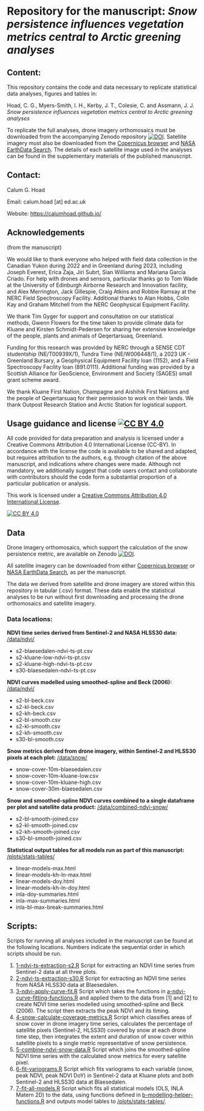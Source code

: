 # Repository for the manuscript: *Snow persistence influences vegetation metrics central to Arctic greening analyses*

## Content:
This repository contains the code and data necessary to replicate statistical data analyses, figures and tables in:

Hoad, C. G., Myers-Smith, I. H., Kerby, J. T., Colesie, C. and Assmann, J. J. *Snow persistence influences vegetation metrics central to Arctic greening analyses*

To replicate the full analyses, drone imagery orthomosaics must be downloaded from the accompanying Zenodo repository [![DOI](https://zenodo.org/badge/DOI/10.5281/zenodo.14810206.svg)](https://doi.org/10.5281/zenodo.14810206). Satellite imagery must also be downloaded from the [Copernicus browser](https://browser.dataspace.copernicus.eu/?zoom=5&lat=50.16282&lng=20.78613&themeId=DEFAULT-THEME&visualizationUrl=https%3A%2F%2Fsh.dataspace.copernicus.eu%2Fogc%2Fwms%2Fa91f72b5-f393-4320-bc0f-990129bd9e63&datasetId=S2_L2A_CDAS&demSource3D=%22MAPZEN%22&cloudCoverage=30&dateMode=SINGLE) and [NASA EarthData Search](https://search.earthdata.nasa.gov/search). The details of each satellite image used in the analyses can be found in the supplementary materials of the published manuscript.

## Contact:
Calum G. Hoad

Email: calum.hoad [at] ed.ac.uk

Website: https://calumhoad.github.io/

## Acknowledgements

(from the manuscript)

We would like to thank everyone who helped with field data collection in the Canadian Yukon during 2022 and in Greenland during 2023, including Joseph Everest, Erica Zaja, Jiri Subrt, Sian Williams and Mariana García Criado. For help with drones and sensors, particular thanks go to Tom Wade at the University of Edinburgh Airborne Research and Innovation facility, and Alex Merrington, Jack Gillespie, Craig Atkins and Robbie Ramsay at the NERC Field Spectroscopy Facility. Additional thanks to Alan Hobbs, Colin Kay and Graham Mitchell from the NERC Geophysical Equipment Facility.

We thank Tim Gyger for support and consultation on our statistical methods, Gwenn Flowers for the time taken to provide climate data for Kluane and Kirsten Schmidt-Pedersen for sharing her extensive knowledge of the people, plants and animals of Qeqertarsuaq, Greenland.

Funding for this research was provided by NERC through a SENSE CDT studentship (NE/T00939X/1), Tundra Time (NE/W006448/1), a 2023 UK - Greenland Bursary, a Geophysical Equipment Facility loan (1152), and a Field Spectroscopy Facility loan (891.0111). Additional funding was provided by a Scottish Alliance for GeoScience, Environment and Society (SAGES) small grant scheme award.

We thank Kluane First Nation, Champagne and Aishihik First Nations and the people of Qeqertarsuaq for their permission to work on their lands. We thank Outpost Research Station and Arctic Station for logistical support.

## Usage guidance and license [![CC BY 4.0][cc-by-shield]][cc-by]
All code provided for data preparation and analysis is licensed under a Creative Commons Attribution 4.0 International License (CC-BY). In accordance with the license the code is available to be shared and adapted, but requires attribution to the authors, e.g. through citation of the above manuscript, and indications where changes were made. Although not mandatory, we additionally suggest that code users contact and collaborate with contributors should the code form a substantial proportion of a particular publication or analysis.

This work is licensed under a
[Creative Commons Attribution 4.0 International License][cc-by].

[![CC BY 4.0][cc-by-image]][cc-by]

[cc-by]: http://creativecommons.org/licenses/by/4.0/
[cc-by-image]: https://i.creativecommons.org/l/by/4.0/88x31.png
[cc-by-shield]: https://img.shields.io/badge/License-CC%20BY%204.0-lightgrey.svg

## Data

Drone imagery orthomosaics, which support the calculation of the snow persistence metric, are available on Zenodo [![DOI](https://zenodo.org/badge/DOI/10.5281/zenodo.14810206.svg)](https://doi.org/10.5281/zenodo.14810206).

All satellite imagery can be downloaded from either [Copernicus browser](https://browser.dataspace.copernicus.eu/?zoom=5&lat=50.16282&lng=20.78613&themeId=DEFAULT-THEME&visualizationUrl=https%3A%2F%2Fsh.dataspace.copernicus.eu%2Fogc%2Fwms%2Fa91f72b5-f393-4320-bc0f-990129bd9e63&datasetId=S2_L2A_CDAS&demSource3D=%22MAPZEN%22&cloudCoverage=30&dateMode=SINGLE) or [NASA EarthData Search](https://search.earthdata.nasa.gov/search), as per the manuscript. 

The data we derived from satellite and drone imagery are stored within this repository in tabular (.csv) format. These data enable the statistical analyses to be run without first downloading and processing the drone orthomosaics and satellite imagery.

### Data locations:
**NDVI time series derived from Sentinel-2 and NASA HLSS30 data:**
[/data/ndvi/](/data/ndvi)
- s2-blaesedalen-ndvi-ts-pt.csv
- s2-kluane-low-ndvi-ts-pt.csv
- s2-kluane-high-ndvi-ts-pt.csv
- s30-blaesedalen-ndvi-ts-pt.csv

**NDVI curves modelled using smoothed-spline and Beck (2006):**
[/data/ndvi/](/data/ndvi)
- s2-bl-beck.csv
- s2-kl-beck.csv
- s2-kh-beck.csv
- s2-bl-smooth.csv
- s2-kl-smooth.csv
- s2-kh-smooth.csv
- s30-bl-smooth.csv

**Snow metrics derived from drone imagery, within Sentinel-2 and HLSS30 pixels at each plot:**
[/data/snow/](/data/snow/)
- snow-cover-10m-blaesedalen.csv
- snow-cover-10m-kluane-low.csv
- snow-cover-10m-kluane-high.csv
- snow-cover-30m-blaesedalen.csv

**Snow and smoothed-spline NDVI curves combined to a single dataframe per plot and satellite data product:**
[/data/combined-ndvi-snow/](/data/combined-ndvi-snow/)
- s2-bl-smooth-joined.csv
- s2-kl-smooth-joined.csv
- s2-kh-smooth-joined.csv
- s30-bl-smooth-joined.csv

**Statistical output tables for all models run as part of this manuscript:**
[/plots/stats-tables/](/plots/stats-tables/)
- linear-models-max.html
- linear-models-kh-ln-max.html
- linear-models-doy.html
- linear-models-kh-ln-doy.html
- inla-doy-summaries.html
- inla-max-summaries.html
- inla-bl-max-break-summaries.html

## Scripts:
Scripts for running all analyses included in the manuscript can be found at the following locations. Numbers indicate the sequential order in which scripts should be run.

1. [1-ndvi-ts-extraction-s2.R](/scripts/r/1-ndvi-ts-extraction-s2.R) Script for extracting an NDVI time series from Sentinel-2 data at all three plots.
2. [2-ndvi-ts-extraction-s30.R](/scripts/r/2-ndvi-ts-extraction-s30.R) Script for extracting an NDVI time series from NASA HLSS30 data at Blaesedalen.
3. [3-ndvi-apply-curve-fit.R](/scripts/r/3-ndvi-apply-curve-fit.R) Script which takes the functions in [a-ndvi-curve-fitting-functions.R](/scripts/r/a-ndvi-curve-fitting-functions.R) and applied them to the data from [1] and [2] to create NDVI time series modelled using smoothed-spline and Beck (2006). The script then extracts the peak NDVI and its timing.
4. [4-snow-calculate-coverage-metrics.R](/scripts/r/4-snow-calculate-coverage-metrics.R) Script which classifies areas of snow cover in drone imagery time series, calculates the percentage of satellite pixels (Sentinel-2, HLSS30) covered by snow at each drone time step, then integrates the extent and duration of snow cover within satellite pixels to a single metric representative of snow persistence.
5. [5-combine-ndvi-snow-data.R](/scripts/r/5-combine-ndvi-snow-data.R) Script which joins the smoothed-spline NDVI time series with the calculated snow metrics for every satellite pixel.
6. [6-fit-variograms.R](/scripts/r/6-fit-variograms.R) Script which fits variograms to each variable (snow, peak NDVI, peak NDVI DoY) in Sentinel-2 data at Kluane plots and both Sentinel-2 and HLSS30 data at Blaesedalen.
7. [7-fit-all-models.R](/scripts/r/7-fit-all-models.R) Script which fits all statistical models (OLS, INLA Matern 2D) to the data, using functions defined in [b-modelling-helper-functions.R](/scripts/r/b-modelling-helper-functions.R) and outputs model tables to [/plots/stats-tables/](/plots/stats-tables/).
